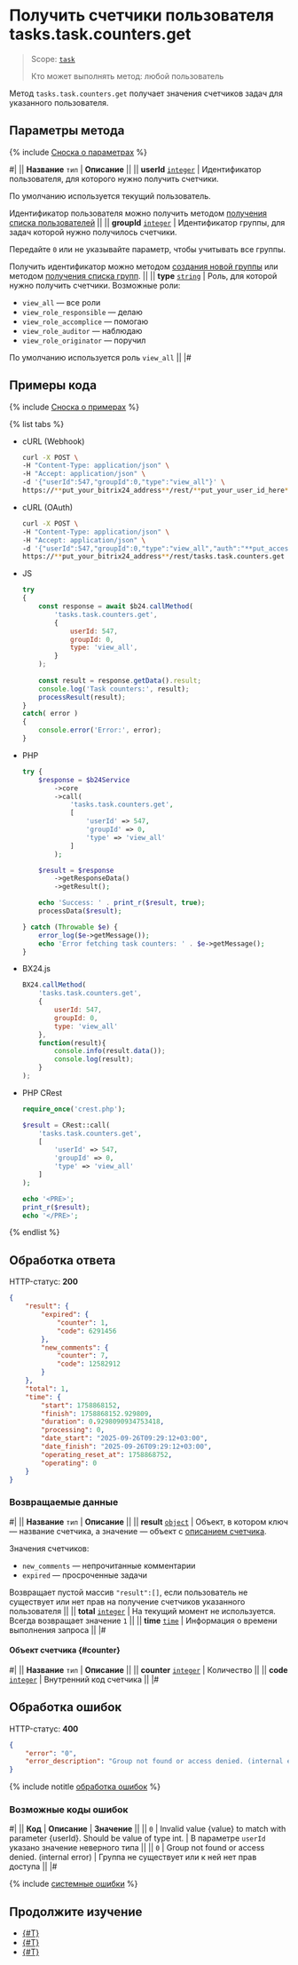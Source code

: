 # Получить счетчики пользователя tasks.task.counters.get

> Scope: [`task`](../scopes/permissions.md)
>
> Кто может выполнять метод: любой пользователь

Метод `tasks.task.counters.get` получает значения счетчиков задач для указанного пользователя.

## Параметры метода

{% include [Сноска о параметрах](../../_includes/required.md) %}

#|
|| **Название**
`тип` | **Описание** ||
|| **userId**
[`integer`](../data-types.md) | Идентификатор пользователя, для которого нужно получить счетчики.

По умолчанию используется текущий пользователь.

Идентификатор пользователя можно получить методом [получения списка пользователей](../user/user-get.md) ||
|| **groupId**
[`integer`](../data-types.md) | Идентификатор группы, для задач которой нужно получилось счетчики.

Передайте `0` или не указывайте параметр, чтобы учитывать все группы.

Получить идентификатор можно методом [создания новой группы](../sonet-group/sonet-group-create.md) или методом [получения списка групп](../sonet-group/socialnetwork-api-workgroup-list.md). ||
|| **type**
[`string`](../data-types.md) | Роль, для которой нужно получить счетчики. Возможные роли:
- `view_all` — все роли
- `view_role_responsible` — делаю
- `view_role_accomplice` — помогаю
- `view_role_auditor` — наблюдаю
- `view_role_originator` — поручил
 
По умолчанию используется роль `view_all` ||
|#

## Примеры кода

{% include [Сноска о примерах](../../_includes/examples.md) %}

{% list tabs %}

- cURL (Webhook)

    ```bash
    curl -X POST \
    -H "Content-Type: application/json" \
    -H "Accept: application/json" \
    -d '{"userId":547,"groupId":0,"type":"view_all"}' \
    https://**put_your_bitrix24_address**/rest/**put_your_user_id_here**/**put_your_webbhook_here**/tasks.task.counters.get
    ```

- cURL (OAuth)

    ```bash
    curl -X POST \
    -H "Content-Type: application/json" \
    -H "Accept: application/json" \
    -d '{"userId":547,"groupId":0,"type":"view_all","auth":"**put_access_token_here**"}' \
    https://**put_your_bitrix24_address**/rest/tasks.task.counters.get
    ```

- JS

    ```javascript
    try
    {
        const response = await $b24.callMethod(
            'tasks.task.counters.get',
            {
                userId: 547,
                groupId: 0,
                type: 'view_all',
            }
        );
        
        const result = response.getData().result;
        console.log('Task counters:', result);
        processResult(result);
    }
    catch( error )
    {
        console.error('Error:', error);
    }
    ```

- PHP

    ```php
    try {
        $response = $b24Service
            ->core
            ->call(
                'tasks.task.counters.get',
                [
                    'userId' => 547,
                    'groupId' => 0,
                    'type' => 'view_all'
                ]
            );

        $result = $response
            ->getResponseData()
            ->getResult();

        echo 'Success: ' . print_r($result, true);
        processData($result);

    } catch (Throwable $e) {
        error_log($e->getMessage());
        echo 'Error fetching task counters: ' . $e->getMessage();
    }
    ```

- BX24.js

    ```js
    BX24.callMethod(
        'tasks.task.counters.get',
        {
            userId: 547,
            groupId: 0,
            type: 'view_all'
        },
        function(result){
            console.info(result.data());
            console.log(result);
        }
    );
    ```

- PHP CRest

    ```php
    require_once('crest.php');

    $result = CRest::call(
        'tasks.task.counters.get',
        [
            'userId' => 547,
            'groupId' => 0,
            'type' => 'view_all'
        ]
    );

    echo '<PRE>';
    print_r($result);
    echo '</PRE>';
    ```

{% endlist %}

## Обработка ответа

HTTP-статус: **200**

```json
{
    "result": {
        "expired": {
            "counter": 1,
            "code": 6291456
        },
        "new_comments": {
            "counter": 7,
            "code": 12582912
        }
    },
    "total": 1,
    "time": {
        "start": 1758868152,
        "finish": 1758868152.929809,
        "duration": 0.9298090934753418,
        "processing": 0,
        "date_start": "2025-09-26T09:29:12+03:00",
        "date_finish": "2025-09-26T09:29:12+03:00",
        "operating_reset_at": 1758868752,
        "operating": 0
    }
}
```

### Возвращаемые данные

#|
|| **Название**
`тип` | **Описание** ||
|| **result**
[`object`](../data-types.md) | Объект, в котором ключ — название счетчика, а значение — объект с [описанием счетчика](#counter).

Значения счетчиков:
- `new_comments` — непрочитанные комментарии
- `expired` — просроченные задачи

Возвращает пустой массив `"result":[]`, если пользователь не существует или нет прав на получение счетчиков указанного пользователя
 ||
|| **total**
[`integer`](../data-types.md) | На текущий момент не используется. Всегда возвращает значение `1` ||
|| **time**
[`time`](../data-types.md#time) | Информация о времени выполнения запроса ||
|#

#### Объект счетчика {#counter}

#|
|| **Название**
`тип` | **Описание** ||
|| **counter**
[`integer`](../data-types.md) | Количество ||
|| **code**
[`integer`](../data-types.md) | Внутренний код счетчика ||
|#

## Обработка ошибок

HTTP-статус: **400**

```json
{
    "error": "0",
    "error_description": "Group not found or access denied. (internal error)"
}
```

{% include notitle [обработка ошибок](../../_includes/error-info.md) %}

### Возможные коды ошибок

#|
|| **Код** | **Описание** | **Значение** ||
|| `0` | Invalid value {value} to match with parameter {userId}. Should be value of type int. | В параметре `userId` указано значение неверного типа ||
|| `0` | Group not found or access denied. (internal error) | Группа не существует или к ней нет прав доступа ||
|#

{% include [системные ошибки](../../_includes/system-errors.md) %}

## Продолжите изучение 

- [{#T}](./index.md)
- [{#T}](./tasks-task-get.md)
- [{#T}](./tasks-task-list.md)
